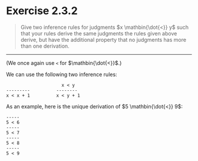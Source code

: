 # Exercise 2.3.2

> Give two inference rules for judgments $x \mathbin{\dot{<}} y$ such that your rules derive the same judgments the rules given above derive, but have the additional property that no judgments has more than one derivation.

---

(We once again use `<` for $\mathbin{\dot{<}}$.)

We can use the following two inference rules:
```text
                     x < y
---------          --------
x < x + 1          x < y + 1
```

As an example, here is the unique derivation of $5 \mathbin{\dot{<}} 9$:
```text
-----
5 < 6
-----
5 < 7
-----
5 < 8
-----
5 < 9
```
